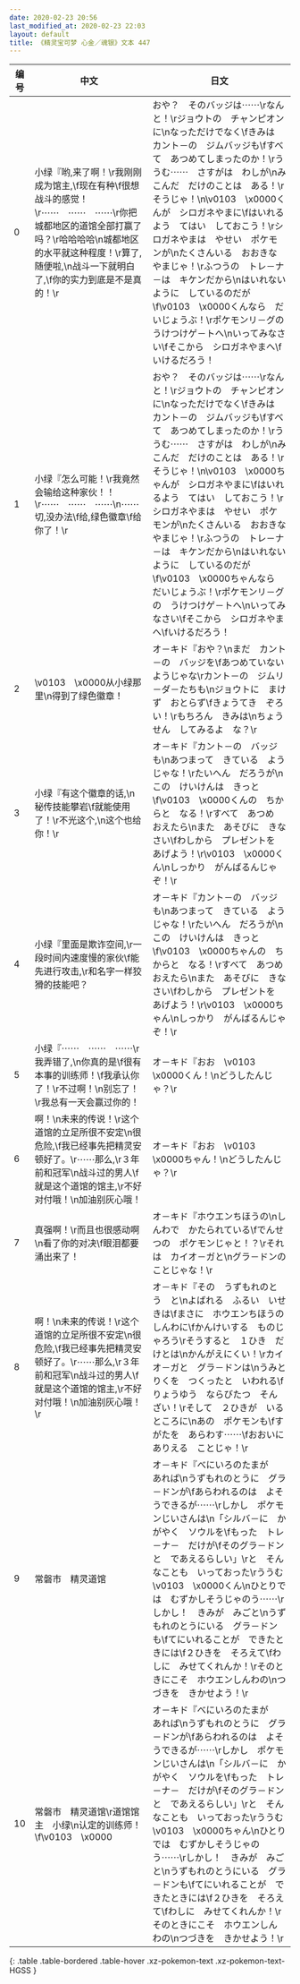 ```yaml
---
date: 2020-02-23 20:56
last_modified_at: 2020-02-23 22:03
layout: default
title: 《精灵宝可梦 心金／魂银》文本 447
---
```

| 编号 | 中文 | 日文 |
| ---- | ---- | ---- |
| 0 | 小绿『哟,来了啊！\r我刚刚成为馆主,\f现在有种\f很想战斗的感觉！\r⋯⋯　⋯⋯　⋯⋯\r你把城都地区的道馆全部打赢了吗？\r哈哈哈哈\n城都地区的水平就这种程度！\r算了,随便啦,\n战斗一下就明白了,\f你的实力到底是不是真的！\r | おや？　そのバッジは⋯⋯\rなんと！\rジョウトの　チャンピオンに\nなっただけでなく\fきみは　カント－の　ジムバッジも\fすべて　あつめてしまったのか！\rううむ⋯⋯　さすがは　わしが\nみこんだ　だけのことは　ある！\rそうじゃ！\n\v0103　\x0000くんが　シロガネやまに\fはいれるよう　てはい　しておこう！\rシロガネやまは　やせい　ポケモンが\nたくさんいる　おおきな　やまじゃ！\rふつうの　トレ－ナ－は　キケンだから\nはいれないように　しているのだが\f\v0103　\x0000くんなら　だいじょうぶ！\rポケモンリ－グの　うけつけゲ－トへ\nいってみなさい\fそこから　シロガネやまへ\fいけるだろう！ |
| 1 | 小绿『怎么可能！\r我竟然会输给这种家伙！！\r⋯⋯　⋯⋯　⋯⋯\n⋯⋯切,没办法\f给,绿色徽章\f给你了！\r | おや？　そのバッジは⋯⋯\rなんと！\rジョウトの　チャンピオンに\nなっただけでなく\fきみは　カント－の　ジムバッジも\fすべて　あつめてしまったのか！\rううむ⋯⋯　さすがは　わしが\nみこんだ　だけのことは　ある！\rそうじゃ！\n\v0103　\x0000ちゃんが　シロガネやまに\fはいれるよう　てはい　しておこう！\rシロガネやまは　やせい　ポケモンが\nたくさんいる　おおきな　やまじゃ！\rふつうの　トレ－ナ－は　キケンだから\nはいれないように　しているのだが\f\v0103　\x0000ちゃんなら　だいじょうぶ！\rポケモンリ－グの　うけつけゲ－トへ\nいってみなさい\fそこから　シロガネやまへ\fいけるだろう！ |
| 2 | \v0103　\x0000从小绿那里\n得到了绿色徽章！ | オ－キド『おや？\nまだ　カント－の　バッジを\fあつめていない　ようじゃな\rカント－の　ジムリ－ダ－たちも\nジョウトに　まけず　おとらず\fきょうてき　ぞろい！\rもちろん　きみは\nちょうせん　してみるよ　な？\r |
| 3 | 小绿『有这个徽章的话,\n秘传技能攀岩\f就能使用了！\r不光这个,\n这个也给你！\r | オ－キド『カント－の　バッジも\nあつまって　きている　ようじゃな！\rたいへん　だろうが\nこの　けいけんは　きっと\f\v0103　\x0000くんの　ちからと　なる！\rすべて　あつめ　おえたら\nまた　あそびに　きなさい\fわしから　プレゼントを　あげよう！\r\v0103　\x0000くん\nしっかり　がんばるんじゃぞ！\r |
| 4 | 小绿『里面是欺诈空间,\r一段时间内速度慢的家伙\f能先进行攻击,\r和名字一样狡猾的技能吧？ | オ－キド『カント－の　バッジも\nあつまって　きている　ようじゃな！\rたいへん　だろうが\nこの　けいけんは　きっと\f\v0103　\x0000ちゃんの　ちからと　なる！\rすべて　あつめ　おえたら\nまた　あそびに　きなさい\fわしから　プレゼントを　あげよう！\r\v0103　\x0000ちゃん\nしっかり　がんばるんじゃぞ！\r |
| 5 | 小绿『⋯⋯　⋯⋯　⋯⋯\r我弄错了,\n你真的是\f很有本事的训练师！\f我承认你了！\r不过啊！\n别忘了！\r我总有一天会赢过你的！ | オ－キド『おお　\v0103　\x0000くん！\nどうしたんじゃ？\r |
| 6 | 啊！\n未来的传说！\r这个道馆的立足所很不安定\n很危险,\f我已经事先把精灵安顿好了。\r⋯⋯那么,\r３年前和冠军\n战斗过的男人\f就是这个道馆的馆主,\r不好对付哦！\n加油别灰心哦！ | オ－キド『おお　\v0103　\x0000ちゃん！\nどうしたんじゃ？\r |
| 7 | 真强啊！\r而且也很感动啊\n看了你的对决\f眼泪都要涌出来了！ | オ－キド『ホウエンちほうの\nしんわで　かたられている\fでんせつの　ポケモンじゃと！？\rそれは　カイオ－ガと\nグラ－ドンの　ことじゃな！\r |
| 8 | 啊！\n未来的传说！\r这个道馆的立足所很不安定\n很危险,\f我已经事先把精灵安顿好了。\r⋯⋯那么,\r３年前和冠军\n战斗过的男人\f就是这个道馆的馆主,\r不好对付哦！\n加油别灰心哦！\r | オ－キド『その　うずもれのとう　と\nよばれる　ふるい　いせきは\fまさに　ホウエンちほうの　しんわに\fかんけいする　ものじゃろう\rそうすると　１ひき　だけとは\nかんがえにくい！\rカイオ－ガと　グラ－ドンは\nうみと　りくを　つくったと　いわれる\fりょうゆう　ならびたつ　そんざい！\rそして　２ひきが　いるところに\nあの　ポケモンも\fすがたを　あらわす⋯⋯\fおおいに　ありえる　ことじゃ！\r |
| 9 | 常磐市　精灵道馆 | オ－キド『べにいろのたまが　あれば\nうずもれのとうに　グラ－ドンが\fあらわれるのは　よそうできるが⋯⋯\rしかし　ポケモンじいさんは\n「シルバ－に　かがやく　ソウルを\fもった　トレ－ナ－　だけが\fそのグラ－ドンと　であえるらしい」\rと　そんなことも　いっておった\rううむ　\v0103　\x0000くん\nひとりでは　むずかしそうじゃのう⋯⋯\rしかし！　きみが　みごと\nうずもれのとうにいる　グラ－ドンも\fてにいれることが　できたときには\f２ひきを　そろえて\fわしに　みせてくれんか！\rそのときにこそ　ホウエンしんわの\nつづきを　きかせよう！\r |
| 10 | 常磐市　精灵道馆\r道馆馆主　小绿\n认定的训练师！\f\v0103　\x0000 | オ－キド『べにいろのたまが　あれば\nうずもれのとうに　グラ－ドンが\fあらわれるのは　よそうできるが⋯⋯\rしかし　ポケモンじいさんは\n「シルバ－に　かがやく　ソウルを\fもった　トレ－ナ－　だけが\fそのグラ－ドンと　であえるらしい」\rと　そんなことも　いっておった\rううむ　\v0103　\x0000ちゃん\nひとりでは　むずかしそうじゃのう⋯⋯\rしかし！　きみが　みごと\nうずもれのとうにいる　グラ－ドンも\fてにいれることが　できたときには\f２ひきを　そろえて\fわしに　みせてくれんか！\rそのときにこそ　ホウエンしんわの\nつづきを　きかせよう！\r |
{: .table .table-bordered .table-hover .xz-pokemon-text .xz-pokemon-text-HGSS }